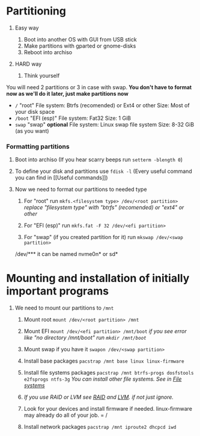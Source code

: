 # Partitioning
1. Easy way
	1. Boot into another OS with GUI from USB stick
	2. Make partitions with gparted or gnome-disks
	3. Reboot into archiso

1. HARD way
	1. Think yourself

You will need 2 partitions or 3 in case with swap. 
**You don't have to format now as we'll do it later, just make partitions now**
- `/` "root"
File system: Btrfs (recomended) or Ext4 or other
Size: Most of your disk space
- `/boot` "EFI (esp)"
File system: Fat32
Size: 1 GiB
- `swap` "swap" **optional**
File system: Linux swap file system
Size: 8-32 GiB (as you want)

### Formatting partitions
1. Boot into archiso (If you hear scarry beeps run `setterm -blength 0`)
2. To define your disk and partitions use `fdisk -l` (Every useful command you can find in [[Useful commands]])
3. Now we need to format our partitions to needed type
	1. For "root" run
	`mkfs.<filesystem type> /dev/<root partition>`
	*replace "filesystem type" with "btrfs" (recomended) or "ext4" or other*
	
	2. For "EFI (esp)" run
	`mkfs.fat -F 32 /dev/<efi partition>`
	1. For "swap" (if you created partition for it) run
	`mkswap /dev/<swap partition>`
	
	/dev/*** it can be named nvme0n* or sd*
	
# Mounting and installation of initially important programs
1. We need to mount our partitions to `/mnt`
	1. Mount root
	`mount /dev/<root partition> /mnt`
	2. Mount EFI
	`mount /dev/<efi partition> /mnt/boot`
	*if you see error like "no directory /mnt/boot" run `mkdir /mnt/boot`*
	
	3. Mount swap if you have it
	`swapon /dev/<swap partition>`
	4. Install base packages
	`pacstrap /mnt base linux linux-firmware`
	5. Install file systems packages
	`pacstrap /mnt btrfs-progs dosfstools e2fsprogs ntfs-3g`
	*You can install other file systems. See in [File systems](https://wiki.archlinux.org/title/File_systems)*

	6. *If you use RAID or LVM see [RAID](https://wiki.archlinux.org/title/RAID) and [LVM](https://wiki.archlinux.org/title/LVM). if not just ignore.*
	7. Look for your devices and install firmware if needed.
	linux-firmware may already do all of your job. = /
	
	8. Install network packages
	`pacstrap /mnt iproute2 dhcpcd iwd`
